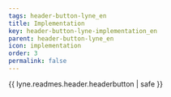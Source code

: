 ```yaml
---
tags: header-button-lyne_en
title: Implementation
key: header-button-lyne-implementation_en
parent: header-button-lyne_en
icon: implementation
order: 3
permalink: false  
---
```

{{ lyne.readmes.header.headerbutton | safe }}


